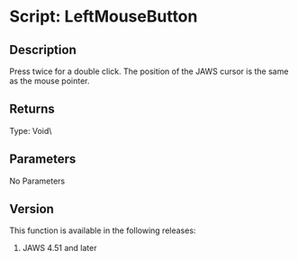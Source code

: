 # Script: LeftMouseButton

## Description

Press twice for a double click. The position of the JAWS cursor is the
same as the mouse pointer.

## Returns

Type: Void\

## Parameters

No Parameters

## Version

This function is available in the following releases:

1.  JAWS 4.51 and later
